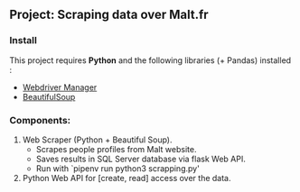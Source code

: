 ## Project: Scraping data over Malt.fr

### Install

This project requires **Python** and the following libraries (+ Pandas) installed :

- [Webdriver Manager](https://www.npmjs.com/package/webdriver-manager)
- [BeautifulSoup](https://pypi.org/project/beautifulsoup4/)

### Components:
1. Web Scraper (Python + Beautiful Soup).
   * Scrapes people profiles from Malt website.
   * Saves results in SQL Server database via flask Web API.
   * Run with `pipenv run python3 scrapping.py'
2. Python Web API for [create, read] access over the data.
